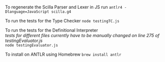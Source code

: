 To regenerate the Scilla Parser and Lexer in JS run
`antlr4 -Dlanguage=JavaScript scilla.g4`

To run the tests for the Type Checker
`node testingTC.js`

To run the tests for the Definitional Interpreter  
_tests for different files currently have to be manually changed on line 275_
_of testingEvaluator.js_  
`node testingEvaluator.js`

To install on ANTLR using Homebrew
`brew install antlr`
